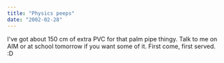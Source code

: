 ```yaml
---
title: "Physics peeps"
date: "2002-02-28"
---
```


I've got about 150 cm of extra PVC for that palm pipe thingy. Talk to me on AIM or at school tomorrow if you want some of it. First come, first served. :D

